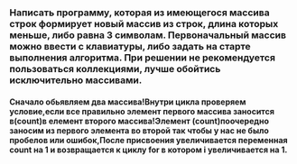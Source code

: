 ### Написать программу, которая из имеющегося массива строк формирует новый массив из строк, длина которых меньше, либо равна 3 символам. Первоначальный массив можно ввести с клавиатуры, либо задать на старте выполнения алгоритма. При решении не рекомендуется пользоваться коллекциями, лучше обойтись исключительно массивами.
#### Сначало обьявляем два массива!Внутри цикла проверяем условие,если все правильно элемент первого массива заносится в(count)в елемент второго массива!Элемент (count)поочередно заносим из первого элемента во второй так чтобы у нас не было пробелов или ошибок,После присвоения увеличивается переменная count на 1 и возвращается к циклу for в котором i увеличивается на 1.